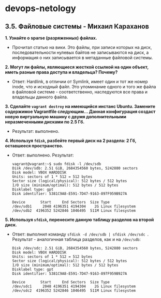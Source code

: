 # devops-netology

## 3.5. Файловые системы - Михаил Караханов

**1. Узнайте о sparse (разряженных) файлах.**
- Прочитал статью на вики. Это файлы, при записи которых на диск, последовательности нулевых байтов не записываются на диск, а информация о них записывается в метаданные файловой системы.
  
**2. Могут ли файлы, являющиеся жесткой ссылкой на один объект, иметь разные права доступа и владельца? Почему?**
- Ответ: Hardlink, в отличии от Symlink, имеет один и тот же номер inode, что и исходный файл. Это упоминание одного и того же файла в файловой системе - соответственно, наследуются все права и владельцы данного файла.
  
**3. Сделайте `vagrant destroy` на имеющийся инстанс Ubuntu. Замените содержимое Vagrantfile следующим... Данная конфигурация создаст новую виртуальную машину с двумя дополнительными неразмеченными дисками по 2.5 Гб.**
- Результат: выполнено.
  
**4. Используя `fdisk`, разбейте первый диск на 2 раздела: 2 Гб, оставшееся пространство.**
- Ответ: выполнено. Результат:
  ```
  vagrant@vagrant:~$ sudo fdisk -l /dev/sdb
  Disk /dev/sdb: 2.51 GiB, 2684354560 bytes, 5242880 sectors
  Disk model: VBOX HARDDISK   
  Units: sectors of 1 * 512 = 512 bytes
  Sector size (logical/physical): 512 bytes / 512 bytes
  I/O size (minimum/optimal): 512 bytes / 512 bytes
  Disklabel type: gpt
  Disk identifier: 5381C9A8-E591-7D47-9163-897F959B927A

  Device       Start     End Sectors  Size Type
  /dev/sdb1     2048 4196351 4194304    2G Linux filesystem
  /dev/sdb2  4196352 5242846 1046495  511M Linux filesystem
  ```

**5. Используя `sfdisk`, перенесите данную таблицу разделов на второй диск.**
- Ответ: выполнил команду `sfdisk -d /dev/sdb | sfdisk /dev/sdc `. Результат - аналогичная таблица разделов, как и на `/dev/sdb`:
  ```
  Disk /dev/sdc: 2.51 GiB, 2684354560 bytes, 5242880 sectors
  Disk model: VBOX HARDDISK   
  Units: sectors of 1 * 512 = 512 bytes
  Sector size (logical/physical): 512 bytes / 512 bytes
  I/O size (minimum/optimal): 512 bytes / 512 bytes
  Disklabel type: gpt
  Disk identifier: 5381C9A8-E591-7D47-9163-897F959B927A

  Device       Start     End Sectors  Size Type
  /dev/sdc1     2048 4196351 4194304    2G Linux filesystem
  /dev/sdc2  4196352 5242846 1046495  511M Linux filesystem
  ```
